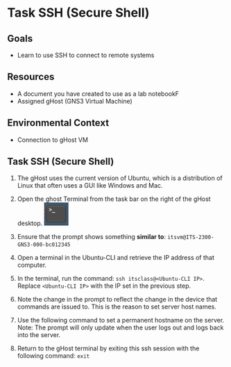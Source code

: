 # Task SSH (Secure Shell)

## Goals
- Learn to use SSH to connect to remote systems

## Resources

- A document you have created to use as a lab notebookF
- Assigned gHost (GNS3 Virtual Machine)

## Environmental Context
- Connection to gHost VM

## Task SSH (Secure Shell)

1. The gHost uses the current version of Ubuntu, which is a distribution of Linux that often uses a GUI like Windows and Mac.

2. Open the ghost Terminal from the task bar on the right of the gHost desktop.
![](./images/image4.png)

3. Ensure that the prompt shows something **similar to**: ``itsvm@ITS-2300-GNS3-000-bc012345``

4. Open a terminal in the Ubuntu-CLI and retrieve the IP address of that computer.

5. In the terminal, run the command: ``ssh itsclass@<Ubuntu-CLI IP>``.  Replace ```<Ubuntu-CLI IP>``` with the IP set in the previous step. 

6. Note the change in the prompt to reflect the change in the device that commands are issued to.  This is the reason to set server host names.

7. Use the following command to set a permanent hostname on the server.  Note: The prompt will only update when the user logs out and logs back into the server.

8. Return to the gHost terminal by exiting this ssh session with the following command: ``exit``
